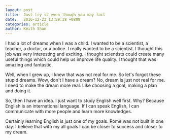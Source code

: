 ```yaml
---
layout: post
title:  Just try it even though you may fail
date:   2016-12-23 13:59:38 +0800
categories: article
author: Keith Shan
---
```


I had a lot of dreams when I was a child. I wanted to be a scientist, a teacher, a doctor, or a police. 
I really wanted to be a scientist. I thought this job was very interesting and exciting. 
I thought scientists could create many useful things which could help us improve life quality. 
I thought that was amazing and fantastic.
 
 Well, when I grew up, I knew that was not real for me.
 So let's forgot these stupid dreams. Wow, don't I have a dream? No, dream is just not real for me. 
 I need to make the dream more real. Like choosing a goal, making a plan and doing it. 
 
 So, then I have an idea. I just want to study English well first.
  Why? Because English is an international language. If I can speak English, 
  I can communicate with more people and learn more knowledges.
   
   Certainly learning English is 
  just one of my goals. Rome was not built in one day. I believe that with my all goals 
  I can be closer to success and closer to my dream.
